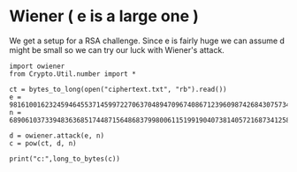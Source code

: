 # Wiener ( e is a large one )

We get a setup for a RSA challenge. Since e is fairly huge we can assume d might be small so we can try our luck with Wiener's attack. 

```
import owiener
from Crypto.Util.number import *

ct = bytes_to_long(open("ciphertext.txt", "rb").read()) 
e = 98161001623245946455371459972270637048947096740867123960987426843075734419854169415217693040603943985614577854750928453684840929755254248201161248375350238628917413291201125030514500977409961838501076015838508082749034318410808298025858181711613372870289482890074072555265382600388541381732534018133370862587
n = 689061037339483636851744871564868379980061151991904073814057216873412583484720768694905841053416938972235588548525570270575285633894975913717130070544407480547826227398039831409929129742007101671851757453656032161443946817685708282221883187089692065998793742064551244403369599965441075497085384181772038720949

d = owiener.attack(e, n)  
c = pow(ct, d, n)
                                                                
print("c:",long_to_bytes(c))

```
